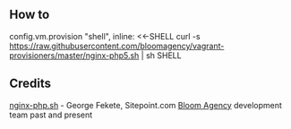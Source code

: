 ## How to

  config.vm.provision "shell", inline: <<-SHELL
	curl -s https://raw.githubusercontent.com/bloomagency/vagrant-provisioners/master/nginx-php5.sh | sh
  SHELL

## Credits

[nginx-php.sh](https://www.sitepoint.com/vagrantfile-explained-setting-provisioning-shell/) - George Fekete, Sitepoint.com
[Bloom Agency](https://github.com/bloomagency/) development team past and present
